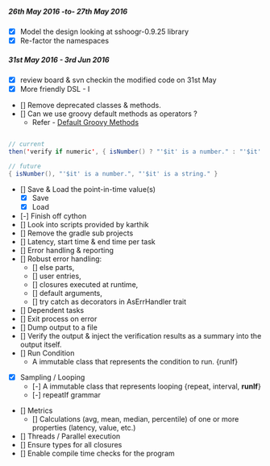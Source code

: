 ##### 26th May 2016 -to- 27th May 2016
- [x] Model the design looking at sshoogr-0.9.25 library
- [x] Re-factor the namespaces

##### 31st May 2016 - 3rd Jun 2016
- [x] review board & svn checkin the modified code on 31st May
- [x] More friendly DSL - I
- [] Remove deprecated classes & methods.
- [] Can we use groovy default methods as operators ?
  - Refer - [Default Groovy Methods]( http://docs.groovy-lang.org/latest/html/api/org/codehaus/groovy/runtime/DefaultGroovyMethods.html)

```java

// current
then('verify if numeric', { isNumber() ? "'$it' is a number." : "'$it' is a string." })

// future
{ isNumber(), "'$it' is a number.", "'$it' is a string." }

```

- [] Save & Load the point-in-time value(s)
  - [x] Save
  - [x] Load
- [-] Finish off cython
- [] Look into scripts provided by karthik
- [] Remove the gradle sub projects
- [] Latency, start time & end time per task
- [] Error handling & reporting
- [] Robust error handling:
  - [] else parts,
  - [] user entries,
  - [] closures executed at runtime,
  - [] default arguments,  
  - [] try catch as decorators in AsErrHandler trait
- [] Dependent tasks
- [] Exit process on error
- [] Dump output to a file
- [] Verify the output & inject the verification results as a summary into the output itself.
- [] Run Condition
  - A immutable class that represents the condition to run. {runIf}
- [x] Sampling / Looping
  - [-] A immutable class that represents looping {repeat, interval, **runIf**}
  - [-] repeatIf grammar
- [] Metrics
  - [] Calculations (avg, mean, median, percentile) of one or more properties (latency, value, etc.)
- [] Threads / Parallel execution
- [] Ensure types for all closures
- [] Enable compile time checks for the program
